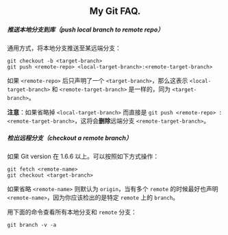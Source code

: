 ## <center>My Git FAQ.</center>


##### 推送本地分支到库（push local branch to remote repo）

通用方式，将本地分支推送至某远端分支：

	git checkout -b <target-branch>
	git push <remote-repo> <local-target-branch>:<remote-target-branch>

如果 `<remote-repo>` 后只声明了一个 `<target-branch>`，那么这表示 `<local-target-branch>` 和 `<remote-target-branch>` 是一样的，同为 `<target-branch>`。

**注意**：如果省略掉 `<local-target-branch>` 而直接是 `git push <remote-repo> :<remote-target-branch>`，这将会**删除**远端分支 `<remote-target-branch>`。

##### 检出远程分支（checkout a remote branch）

如果 Git version 在 1.6.6 以上。可以按照如下方式操作：

	git fetch <remote-name>
	git checkout <target-branch>

如果省略 `<remote-name>` 则默认为 `origin`，当有多个 `remote` 的时候最好也声明 `<remote-name>`，因为你应该检出的是特定 `remote` 上的 `branch`。

用下面的命令查看所有本地分支和 `remote` 分支：

	git branch -v -a


